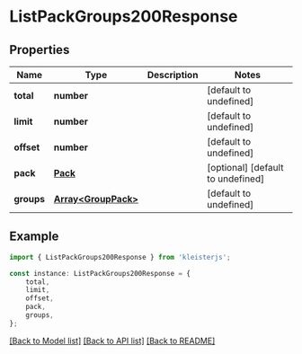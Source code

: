# ListPackGroups200Response


## Properties

Name | Type | Description | Notes
------------ | ------------- | ------------- | -------------
**total** | **number** |  | [default to undefined]
**limit** | **number** |  | [default to undefined]
**offset** | **number** |  | [default to undefined]
**pack** | [**Pack**](Pack.md) |  | [optional] [default to undefined]
**groups** | [**Array&lt;GroupPack&gt;**](GroupPack.md) |  | [default to undefined]

## Example

```typescript
import { ListPackGroups200Response } from 'kleisterjs';

const instance: ListPackGroups200Response = {
    total,
    limit,
    offset,
    pack,
    groups,
};
```

[[Back to Model list]](../README.md#documentation-for-models) [[Back to API list]](../README.md#documentation-for-api-endpoints) [[Back to README]](../README.md)
